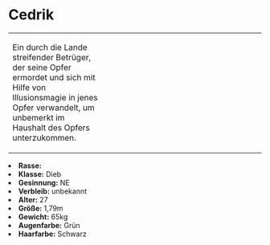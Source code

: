 # Cedrik

<primary-label ref="npc"/>

<secondary-label ref="faergria"/>

<secondary-label ref="adrestia"/>

<table>
<tr><td>
<p>
Ein durch die Lande streifender Betrüger, der seine Opfer ermordet und sich mit Hilfe von Illusionsmagie in jenes Opfer
verwandelt, um unbemerkt im Haushalt des Opfers unterzukommen.
</p>

</td><td width="300">
<!-- Edit here -->
<img src="cedrik.png" alt="" />
</td></tr>
</table>

<procedure title="Allgemeine Informationen">
<list columns="2">
<li><b>Rasse:</b> <a href="Folks.md" anchor="menschen"></a></li>
<li><b>Klasse:</b> Dieb</li>
<li><b>Gesinnung:</b> NE</li>
<li><b>Verbleib:</b> unbekannt</li>
</list>
</procedure>

<procedure title="Aussehen">
<list columns="3">
<li><b>Alter:</b> 27</li>
<li><b>Größe:</b> 1,79m</li>
<li><b>Gewicht:</b> 65kg</li>
<li><b>Augenfarbe:</b> Grün</li>
<li><b>Haarfarbe:</b> Schwarz</li>
</list>
</procedure>

<procedure title="Beziehungen">
<list columns="2">

</list>
</procedure>

<!--
## Notizen

- **Ziele:** 
- **Geheimnisse:** 
-->